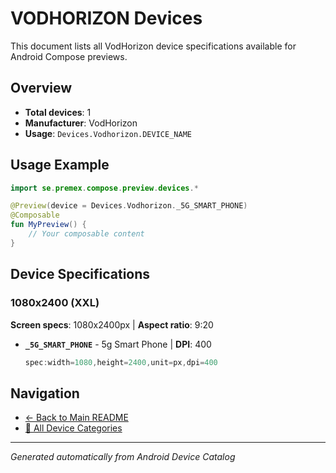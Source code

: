 # VODHORIZON Devices

This document lists all VodHorizon device specifications available for Android Compose previews.

## Overview

- **Total devices**: 1
- **Manufacturer**: VodHorizon
- **Usage**: `Devices.Vodhorizon.DEVICE_NAME`

## Usage Example

```kotlin
import se.premex.compose.preview.devices.*

@Preview(device = Devices.Vodhorizon._5G_SMART_PHONE)
@Composable
fun MyPreview() {
    // Your composable content
}
```

## Device Specifications

### 1080x2400 (XXL)

**Screen specs**: 1080x2400px | **Aspect ratio**: 9:20

- **`_5G_SMART_PHONE`** -  5g Smart Phone | **DPI**: 400
  ```kotlin
  spec:width=1080,height=2400,unit=px,dpi=400
  ```

## Navigation

- [← Back to Main README](../../README.md)
- [📱 All Device Categories](../README.md)

---
*Generated automatically from Android Device Catalog*
